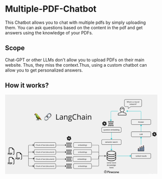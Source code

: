 # Multiple-PDF-Chatbot

This Chatbot allows you to chat with multiple pdfs by simply uploading them. You can ask questions based on the content in the pdf and get answers using the knowledge of your PDFs. 

## Scope
Chat-GPT or other LLMs don't allow you to upload PDFs on their main website. Thus, they miss the context.Thus, using a custom chatbot can allow you to get personalized answers.

## How it works?
![Screenshot](chatbot_workflow.png)
